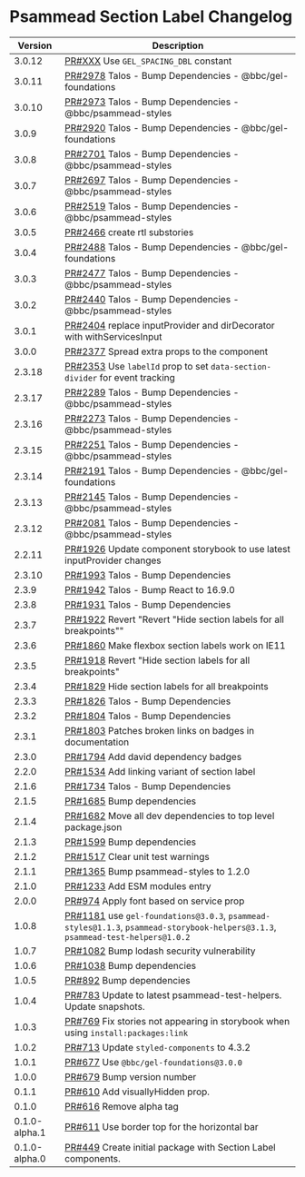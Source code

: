 # Psammead Section Label Changelog

<!-- prettier-ignore -->
| Version | Description |
|---------|-------------|
| 3.0.12 | [PR#XXX](https://github.com/bbc/psammead/pull/XXX) Use `GEL_SPACING_DBL` constant |
| 3.0.11 | [PR#2978](https://github.com/bbc/psammead/pull/2978) Talos - Bump Dependencies - @bbc/gel-foundations |
| 3.0.10 | [PR#2973](https://github.com/bbc/psammead/pull/2973) Talos - Bump Dependencies - @bbc/psammead-styles |
| 3.0.9 | [PR#2920](https://github.com/bbc/psammead/pull/2920) Talos - Bump Dependencies - @bbc/gel-foundations |
| 3.0.8 | [PR#2701](https://github.com/bbc/psammead/pull/2701) Talos - Bump Dependencies - @bbc/psammead-styles |
| 3.0.7 | [PR#2697](https://github.com/bbc/psammead/pull/2697) Talos - Bump Dependencies - @bbc/psammead-styles |
| 3.0.6 | [PR#2519](https://github.com/bbc/psammead/pull/2519) Talos - Bump Dependencies - @bbc/psammead-styles |
| 3.0.5 | [PR#2466](https://github.com/bbc/psammead/pull/2466) create rtl substories |
| 3.0.4 | [PR#2488](https://github.com/bbc/psammead/pull/2488) Talos - Bump Dependencies - @bbc/gel-foundations |
| 3.0.3 | [PR#2477](https://github.com/bbc/psammead/pull/2477) Talos - Bump Dependencies - @bbc/psammead-styles |
| 3.0.2 | [PR#2440](https://github.com/bbc/psammead/pull/2440) Talos - Bump Dependencies - @bbc/psammead-styles |
| 3.0.1 | [PR#2404](https://github.com/bbc/psammead/pull/2404) replace inputProvider and dirDecorator with withServicesInput |
| 3.0.0 | [PR#2377](https://github.com/bbc/psammead/pull/2377) Spread extra props to the component |
| 2.3.18 | [PR#2353](https://github.com/bbc/psammead/pull/2353) Use `labelId` prop to set `data-section-divider` for event tracking |
| 2.3.17 | [PR#2289](https://github.com/bbc/psammead/pull/2289) Talos - Bump Dependencies - @bbc/psammead-styles |
| 2.3.16 | [PR#2273](https://github.com/bbc/psammead/pull/2273) Talos - Bump Dependencies - @bbc/psammead-styles |
| 2.3.15 | [PR#2251](https://github.com/bbc/psammead/pull/2251) Talos - Bump Dependencies - @bbc/psammead-styles |
| 2.3.14 | [PR#2191](https://github.com/bbc/psammead/pull/2191) Talos - Bump Dependencies - @bbc/gel-foundations |
| 2.3.13 | [PR#2145](https://github.com/bbc/psammead/pull/2145) Talos - Bump Dependencies - @bbc/psammead-styles |
| 2.3.12 | [PR#2081](https://github.com/bbc/psammead/pull/2081) Talos - Bump Dependencies - @bbc/psammead-styles |
| 2.2.11 | [PR#1926](https://github.com/bbc/psammead/pull/1926) Update component storybook to use latest inputProvider changes |
| 2.3.10 | [PR#1993](https://github.com/bbc/psammead/pull/1993) Talos - Bump Dependencies |
| 2.3.9 | [PR#1942](https://github.com/bbc/psammead/pull/1942) Talos - Bump React to 16.9.0 |
| 2.3.8 | [PR#1931](https://github.com/bbc/psammead/pull/1931) Talos - Bump Dependencies |
| 2.3.7 | [PR#1922](https://github.com/bbc/psammead/pull/1922) Revert "Revert "Hide section labels for all breakpoints"" |
| 2.3.6 | [PR#1860](https://github.com/bbc/psammead/pull/1860) Make flexbox section labels work on IE11 |
| 2.3.5 | [PR#1918](https://github.com/bbc/psammead/pull/1918) Revert "Hide section labels for all breakpoints" |
| 2.3.4 | [PR#1829](https://github.com/bbc/psammead/pull/1829) Hide section labels for all breakpoints |
| 2.3.3 | [PR#1826](https://github.com/bbc/psammead/pull/1826) Talos - Bump Dependencies |
| 2.3.2 | [PR#1804](https://github.com/bbc/psammead/pull/1804) Talos - Bump Dependencies |
| 2.3.1 | [PR#1803](https://github.com/bbc/psammead/pull/1803/) Patches broken links on badges in documentation |
| 2.3.0 | [PR#1794](https://github.com/bbc/psammead/pull/1794) Add david dependency badges |
| 2.2.0 | [PR#1534](https://github.com/bbc/psammead/pull/1534) Add linking variant of section label |
| 2.1.6 | [PR#1734](https://github.com/bbc/psammead/pull/1734) Talos - Bump Dependencies |
| 2.1.5 | [PR#1685](https://github.com/bbc/psammead/pull/1685) Bump dependencies |
| 2.1.4 | [PR#1682](https://github.com/bbc/psammead/pull/1682) Move all dev dependencies to top level package.json |
| 2.1.3 | [PR#1599](https://github.com/bbc/psammead/pull/1599) Bump dependencies |
| 2.1.2 | [PR#1517](https://github.com/bbc/psammead/pull/1517) Clear unit test warnings |
| 2.1.1 | [PR#1365](https://github.com/bbc/psammead/pull/1365) Bump psammead-styles to 1.2.0 |
| 2.1.0 | [PR#1233](https://github.com/bbc/psammead/pull/1233) Add ESM modules entry |
| 2.0.0 | [PR#974](https://github.com/bbc/psammead/pull/974) Apply font based on service prop |
| 1.0.8   | [PR#1181](https://github.com/bbc/psammead/pull/1181) use `gel-foundations@3.0.3`, `psammead-styles@1.1.3`, `psammead-storybook-helpers@3.1.3`, `psammead-test-helpers@1.0.2` |
| 1.0.7   | [PR#1082](https://github.com/bbc/psammead/pull/1082) Bump lodash security vulnerability |
| 1.0.6 | [PR#1038](https://github.com/bbc/psammead/pull/1038) Bump dependencies |
| 1.0.5   | [PR#892](https://github.com/bbc/psammead/pull/892) Bump dependencies |
| 1.0.4 | [PR#783](https://github.com/bbc/psammead/pull/783) Update to latest psammead-test-helpers. Update snapshots. |
| 1.0.3   | [PR#769](https://github.com/bbc/psammead/pull/769) Fix stories not appearing in storybook when using `install:packages:link` |
| 1.0.2   | [PR#713](https://github.com/bbc/psammead/pull/713) Update `styled-components` to 4.3.2 |
| 1.0.1   | [PR#677](https://github.com/bbc/psammead/pull/677) Use `@bbc/gel-foundations@3.0.0` |
| 1.0.0 | [PR#679](https://github.com/bbc/psammead/pull/679) Bump version number |
| 0.1.1 | [PR#610](https://github.com/bbc/psammead/pull/610) Add visuallyHidden prop. |
| 0.1.0 | [PR#616](https://github.com/BBC/psammead/pull/616) Remove alpha tag |
| 0.1.0-alpha.1 | [PR#611](https://github.com/BBC/psammead/pull/611) Use border top for the horizontal bar |
| 0.1.0-alpha.0 | [PR#449](https://github.com/BBC/psammead/pull/449) Create initial package with Section Label components. |
